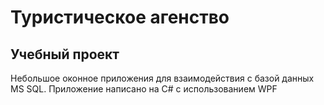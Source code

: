 # Туристическое агенство
## Учебный проект
Небольшое оконное приложения для взаимодействия с базой данных MS SQL. Приложение написано на C# с использованием WPF
